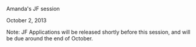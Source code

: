 Amanda's JF session

October 2, 2013


Note: JF Applications will be released shortly before this session, and will be due around the end of October.
